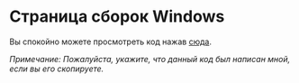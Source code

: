 # Страница сборок Windows

Вы спокойно можете просмотреть код нажав [сюда](https://github.com/GoBobDev/mods/tree/mods).

_Примечание: Пожалуйста, укажите, что данный код был написан мной, если вы его скопируете._
